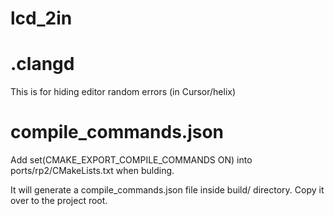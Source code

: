 # lcd_2in


# .clangd

This is for hiding editor random errors (in Cursor/helix)

# compile_commands.json

Add 
set(CMAKE_EXPORT_COMPILE_COMMANDS ON)
into ports/rp2/CMakeLists.txt when bulding.

It will generate a compile_commands.json file inside build/ directory.
Copy it over to the project root.


